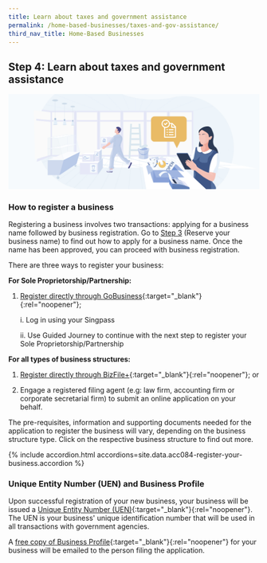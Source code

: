 ```yaml
---
title: Learn about taxes and government assistance
permalink: /home-based-businesses/taxes-and-gov-assistance/
third_nav_title: Home-Based Businesses
---
```


## Step 4: Learn about taxes and government assistance

![Register Biz](/images/start/StartSJ_RegisterBusiness.jpg)

### How to register a business

Registering a business involves two transactions: applying for a business name followed by business registration. Go to [Step 3](/start-a-business/reserve-your-business-name/) (Reserve your business name) to find out how to apply for a business name.
Once the name has been approved, you can proceed with business registration.


There are three ways to register your business:

**For Sole Proprietorship/Partnership:**

1. [Register directly through GoBusiness](https://dashboard.gobusiness.gov.sg/login?src=startbiz_reg){:target="_blank"}{:rel="noopener"};

    i. Log in using your Singpass

    ii. Use Guided Journey to continue with the next step to register your Sole Proprietorship/Partnership

**For all types of business structures:**

1. [Register directly through BizFile+](https://www.bizfile.gov.sg/ngbbizfileinternet/faces/oracle/webcenter/portalapp/pages/BizfileHomepage.jspx#/){:target="_blank"}{:rel="noopener"}; or

2. Engage a registered filing agent (e.g: law firm, accounting firm or corporate secretarial firm) to submit an online application on your behalf.

The pre-requisites, information and supporting documents needed for the application to register the business will vary, depending on the business structure type. Click on the respective business structure to find out more.

{% include accordion.html accordions=site.data.acc084-register-your-business.accordion %}

### Unique Entity Number (UEN) and Business Profile

Upon successful registration of your new business, your business will be issued a [Unique Entity Number (UEN)](https://www.uen.gov.sg/ueninternet/faces/pages/admin/aboutUEN.jspx){:target="_blank"}{:rel="noopener"}. The UEN is your business' unique identification number that will be used in all transactions with government agencies.

A [free copy of Business Profile](https://www.acra.gov.sg/about-bizfile/updates-and-announcements/provision-of-free-business-profiles){:target="_blank"}{:rel="noopener"} for your business will be emailed to the person filing the application.